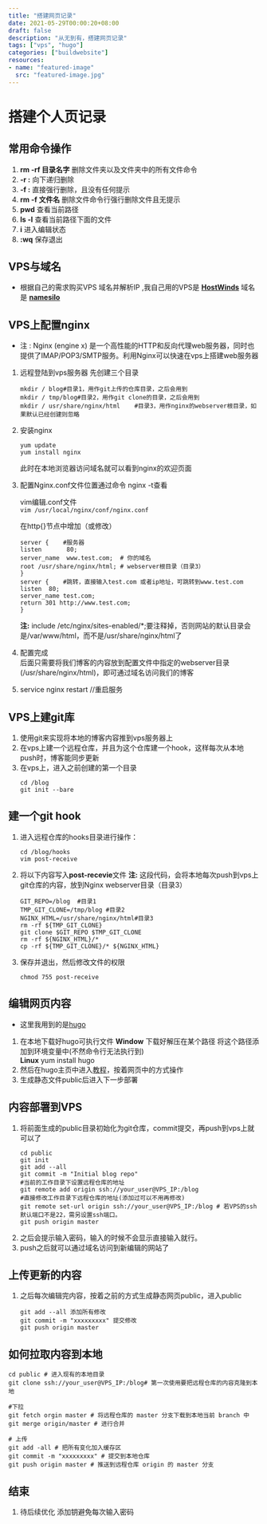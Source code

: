 ```yaml
---
title: "搭建网页记录"
date: 2021-05-29T00:00:20+08:00
draft: false
description: "从无到有，搭建网页记录"
tags: ["vps", "hugo"]
categories: ["buildwebsite"]
resources:
- name: "featured-image"
  src: "featured-image.jpg"
---
```

<!--more-->
# 搭建个人页记录

## 常用命令操作
1. **rm -rf 目录名字** 删除文件夹以及文件夹中的所有文件命令
2. **-r  :** 向下递归删除
3.  **-f  :** 直接强行删除，且没有任何提示
4. **rm -f 文件名**  删除文件命令行强行删除文件且无提示
5. **pwd** 查看当前路径
6. **ls -l** 查看当前路径下面的文件
7. **i** 			进入编辑状态
8. **:wq** 		保存退出

## VPS与域名
- 根据自己的需求购买VPS 域名并解析IP ,我自己用的VPS是 **[HostWinds](https://www.hostwinds.com/)**  域名是 **[namesilo](https://www.namesilo.com/)** 

## VPS上配置**nginx** 
 - 注  :   Nginx (engine x) 是一个高性能的HTTP和反向代理web服务器，同时也提供了IMAP/POP3/SMTP服务。利用Nginx可以快速在vps上搭建web服务器
 1.  远程登陆到vps服务器 先创建三个目录     
	 ```
	 mkdir / blog#目录1，用作git上传的仓库目录，之后会用到
	 mkdir / tmp/blog#目录2，用作git clone的目录，之后会用到
	 mkdir / usr/share/nginx/html	 #目录3，用作nginx的webserver根目录，如果默认已经创建则忽略
	 ```
 2.  安装nginx        
		```
	   yum update
	   yum install nginx
	    ```
	   此时在本地浏览器访问域名就可以看到nginx的欢迎页面    
 3. 配置Nginx.conf文件位置通过命令 nginx -t查看 
		
	vim编辑.conf文件       
		```
		vim /usr/local/nginx/conf/nginx.conf
		```
	
	在http{}节点中增加（或修改）
	```
	server {	#服务器
	listen       80;
    server_name  www.test.com; 	# 你的域名
    root /usr/share/nginx/html; # webserver根目录（目录3）
    }
    server {	#跳转，直接输入test.com 或者ip地址，可跳转到www.test.com
    listen	80;
    server_name test.com;
    return 301 http://www.test.com;
    }
	```
	**注:**  include /etc/nginx/sites-enabled/*;要注释掉，否则网站的默认目录会是/var/www/html，而不是/usr/share/nginx/html了   
4.  配置完成       
	 后面只需要将我们博客的内容放到配置文件中指定的webserver目录(/usr/share/nginx/html)，即可通过域名访问我们的博客        	
 5. service nginx restart //重启服务
## VPS上建git库
1.  使用git来实现将本地的博客内容推到vps服务器上 
2.  在vps上建一个远程仓库，并且为这个仓库建一个hook，这样每次从本地push时，博客能同步更新  
3.  在vps上，进入之前创建的第一个目录     
	```
	cd /blog     
	git init --bare  
	```
## 建一个git hook
1. 进入远程仓库的hooks目录进行操作：                 
	 ```
	 cd /blog/hooks
	 vim post-receive
	 ```

2.  将以下内容写入**post-recevie**文件 
	**注:** 这段代码，会将本地每次push到vps上git仓库的内容，放到Nginx webserver目录（目录3）
	```
	GIT_REPO=/blog	#目录1
	TMP_GIT_CLONE=/tmp/blog #目录2 
	NGINX_HTML=/usr/share/nginx/html#目录3
	rm -rf ${TMP_GIT_CLONE} 
	git clone $GIT_REPO $TMP_GIT_CLONE
	rm -rf ${NGINX_HTML}/*
	cp -rf ${TMP_GIT_CLONE}/* ${NGINX_HTML}
	```
3. 保存并退出，然后修改文件的权限   
	```
	chmod 755 post-receive
	```
## 编辑网页内容
- 这里我用到的是[hugo](https://gohugo.io/)
1. 在本地下载好hugo可执行文件
**Window** 下载好解压在某个路径  将这个路径添加到环境变量中(不然命令行无法执行到)   
**Linux**  yum install hugo
2. 然后在hugo主页中进入[教程](https://gohugo.io/getting-started/quick-start/)，按着网页中的方式操作
3. 生成静态文件public后进入下一步部署
## 内容部署到VPS

1. 将前面生成的public目录初始化为git仓库，commit提交，再push到vps上就可以了
	```
	cd public     
	git init     
	git add --all
	git commit -m "Initial blog repo"
	#当前的工作目录下设置远程仓库的地址
	git remote add origin ssh://your_user@VPS_IP:/blog  
	#直接修改工作目录下远程仓库的地址(添加过可以不用再修改)
	git remote set-url origin ssh://your_user@VPS_IP:/blog # 若VPS的ssh默认端口不是22，需另设置ssh端口。  
	git push origin master
	 ```	
2. 之后会提示输入密码，输入的时候不会显示直接输入就行。
3. push之后就可以通过域名访问到新编辑的网站了

## 上传更新的内容
1. 之后每次编辑完内容，按着之前的方式生成静态网页public，进入public
	```
	git add --all 添加所有修改
	git commit -m "xxxxxxxxx" 提交修改
	git push origin master
	  ```
## 如何拉取内容到本地
```
cd public # 进入现有的本地目录
git clone ssh://your_user@VPS_IP:/blog# 第一次使用要把远程仓库的内容克隆到本地

#下拉
git fetch orgin master # 将远程仓库的 master 分支下载到本地当前 branch 中
git merge origin/master # 进行合并

# 上传
git add -all # 把所有变化加入缓存区
git commit -m "xxxxxxxxx" # 提交到本地仓库
git push origin master # 推送到远程仓库 origin 的 master 分支
```
## 结束
1. 待后续优化 添加钥避免每次输入密码


